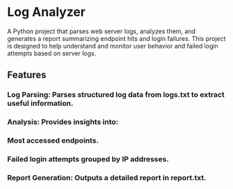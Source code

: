 # Log Analyzer

A Python project that parses web server logs, analyzes them, and generates a report summarizing endpoint hits and login failures. This project is designed to help understand and monitor user behavior and failed login attempts based on server logs.

## Features
  ### Log Parsing: Parses structured log data from logs.txt to extract useful information.
  
   ### Analysis: Provides insights into:
   ### Most accessed endpoints.
   ### Failed login attempts grouped by IP addresses.
   ### Report Generation: Outputs a detailed report in report.txt.
